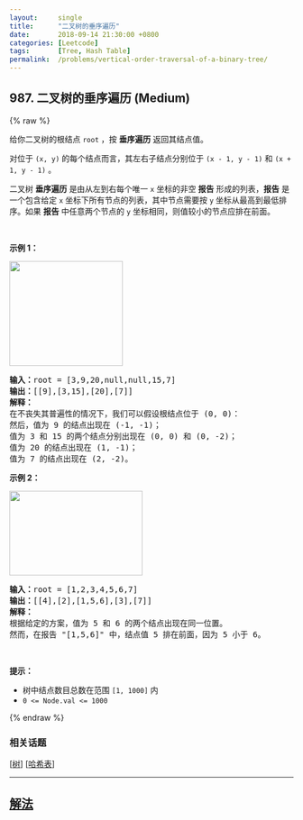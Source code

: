 ```yaml
---
layout:     single
title:      "二叉树的垂序遍历"
date:       2018-09-14 21:30:00 +0800
categories: [Leetcode]
tags:       [Tree, Hash Table]
permalink:  /problems/vertical-order-traversal-of-a-binary-tree/
---
```


## 987. 二叉树的垂序遍历 (Medium)

{% raw %}

<p>给你二叉树的根结点 <code>root</code> ，按<em> </em><strong>垂序遍历</strong> 返回其结点值。</p>

<p>对位于 <code>(x, y)</code> 的每个结点而言，其左右子结点分别位于 <code>(x - 1, y - 1)</code> 和 <code>(x + 1, y - 1)</code> 。</p>

<p>二叉树 <strong>垂序遍历</strong> 是由从左到右每个唯一 <code>x</code> 坐标的非空 <strong>报告</strong> 形成的列表，<strong>报告</strong> 是一个包含给定 <code>x</code> 坐标下所有节点的列表，其中节点需要按 <code>y</code> 坐标从最高到最低排序。如果 <strong>报告</strong> 中任意两个节点的 <code>y</code> 坐标相同，则值较小的节点应排在前面。</p>

<p> </p>

<p><strong>示例 1：</strong></p>

<p><img alt="" src="https://assets.leetcode-cn.com/aliyun-lc-upload/uploads/2019/02/02/1236_example_1.PNG" style="height: 186px; width: 201px;" /></p>

<pre>
<strong>输入：</strong>root = [3,9,20,null,null,15,7]
<strong>输出：</strong>[[9],[3,15],[20],[7]]
<strong>解释： </strong>
在不丧失其普遍性的情况下，我们可以假设根结点位于 (0, 0)：
然后，值为 9 的结点出现在 (-1, -1)；
值为 3 和 15 的两个结点分别出现在 (0, 0) 和 (0, -2)；
值为 20 的结点出现在 (1, -1)；
值为 7 的结点出现在 (2, -2)。
</pre>

<p><strong>示例 2：</strong></p>

<p><strong><img alt="" src="https://assets.leetcode-cn.com/aliyun-lc-upload/uploads/2019/02/23/tree2.png" style="height: 150px; width: 236px;" /></strong></p>

<pre>
<strong>输入：</strong>root = [1,2,3,4,5,6,7]
<strong>输出：</strong>[[4],[2],[1,5,6],[3],[7]]
<strong>解释：</strong>
根据给定的方案，值为 5 和 6 的两个结点出现在同一位置。
然而，在报告 "[1,5,6]" 中，结点值 5 排在前面，因为 5 小于 6。
</pre>

<p> </p>

<p><strong>提示：</strong></p>

<ul>
	<li>树中结点数目总数在范围 <code>[1, 1000]</code> 内</li>
	<li><code>0 <= Node.val <= 1000</code></li>
</ul>

{% endraw %}

### 相关话题
  [[树](https://github.com/openset/leetcode/tree/master/tag/tree/README.md)]
  [[哈希表](https://github.com/openset/leetcode/tree/master/tag/hash-table/README.md)]

---

## [解法](https://github.com/openset/leetcode/tree/master/problems/vertical-order-traversal-of-a-binary-tree)
